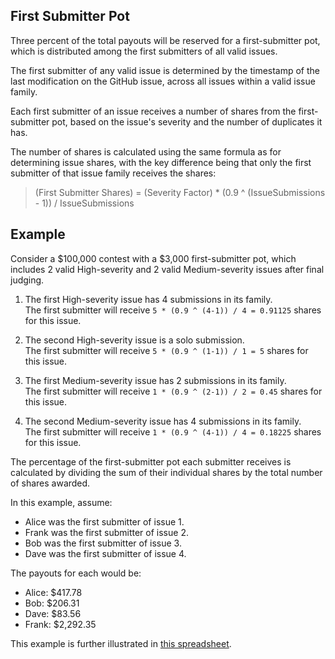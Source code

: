 ## First Submitter Pot

Three percent of the total payouts will be reserved for a first-submitter pot, which is distributed among the first submitters of all valid issues.

The first submitter of any valid issue is determined by the timestamp of the last modification on the GitHub issue, across all issues within a valid issue family.

Each first submitter of an issue receives a number of shares from the first-submitter pot, based on the issue's severity and the number of duplicates it has.

The number of shares is calculated using the same formula as for determining issue shares, with the key difference being that only the first submitter of that issue family receives the shares:

> (First Submitter Shares) = (Severity Factor) * (0.9 ^ (IssueSubmissions - 1)) / IssueSubmissions

## Example

Consider a $100,000 contest with a $3,000 first-submitter pot, which includes 2 valid High-severity and 2 valid Medium-severity issues after final judging.

1. The first High-severity issue has 4 submissions in its family.  
   The first submitter will receive `5 * (0.9 ^ (4-1)) / 4 = 0.91125` shares for this issue.

2. The second High-severity issue is a solo submission.  
   The first submitter will receive `5 * (0.9 ^ (1-1)) / 1 = 5` shares for this issue.

3. The first Medium-severity issue has 2 submissions in its family.  
   The first submitter will receive `1 * (0.9 ^ (2-1)) / 2 = 0.45` shares for this issue.

4. The second Medium-severity issue has 4 submissions in its family.  
   The first submitter will receive `1 * (0.9 ^ (4-1)) / 4 = 0.18225` shares for this issue.

The percentage of the first-submitter pot each submitter receives is calculated by dividing the sum of their individual shares by the total number of shares awarded.

In this example, assume:  
- Alice was the first submitter of issue 1.  
- Frank was the first submitter of issue 2.  
- Bob was the first submitter of issue 3.  
- Dave was the first submitter of issue 4.  

The payouts for each would be:  
- Alice: $417.78  
- Bob: $206.31  
- Dave: $83.56  
- Frank: $2,292.35  

This example is further illustrated in [this spreadsheet](https://docs.google.com/spreadsheets/d/1eyyilZmwdjvZ2LaAsvDLzWyWKXDcqO9zabgNd2O5JWI/edit?usp=sharing).
